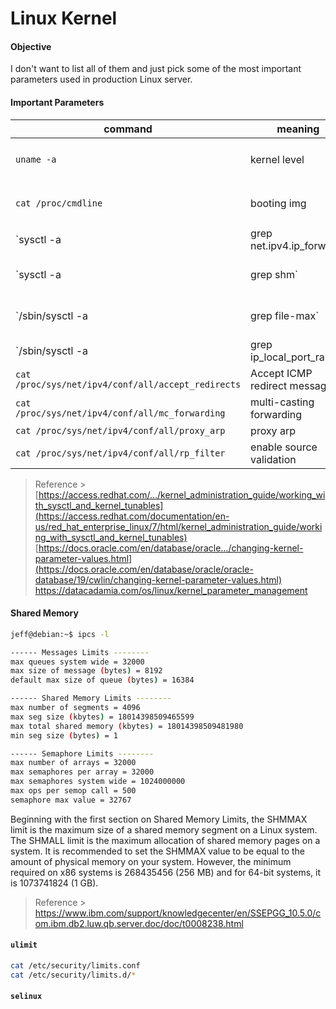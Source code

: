 
# Linux Kernel

#### Objective

I don't want to list all of them and just pick some of the most important parameters used in production Linux server.

#### Important Parameters

command | meaning | value
-- | -- | --
`uname -a` | kernel level | `Linux debian 4.19.0-10-amd64 #1 SMP Debian 4.19.132-1 (2020-07-24) x86_64 GNU/Linux`
`cat /proc/cmdline` | booting img | `BOOT_IMAGE=/vmlinuz-4.19.0-10-amd64 root=/dev/mapper/debian--vg-root ro quiet`
`sysctl -a | grep net.ipv4.ip_forward` | whether IP forwarding is enabled | `net.ipv4.ip_forward = 0`
`sysctl -a | grep shm` | This command displays the details of the shared memory segment sizes | `kernel.shmall = 18446744073692774399`<br>`kernel.shmmax = 18446744073692774399`<br>`kernel.shmmni = 4096`
`/sbin/sysctl -a | grep file-max` | This command displays the maximum number of file handles | `fs.file-max = 9223372036854775807`
`/sbin/sysctl -a | grep ip_local_port_range` | Display port range | `net.ipv4.ip_local_port_range = 32768	60999`
`cat /proc/sys/net/ipv4/conf/all/accept_redirects` | Accept ICMP redirect messages | `1`
`cat /proc/sys/net/ipv4/conf/all/mc_forwarding` | multi-casting forwarding | `0`
`cat /proc/sys/net/ipv4/conf/all/proxy_arp` | proxy arp | `0`
`cat /proc/sys/net/ipv4/conf/all/rp_filter` | enable source validation | `0`

> Reference >
[https://access.redhat.com/.../kernel_administration_guide/working_with_sysctl_and_kernel_tunables](https://access.redhat.com/documentation/en-us/red_hat_enterprise_linux/7/html/kernel_administration_guide/working_with_sysctl_and_kernel_tunables)
[https://docs.oracle.com/en/database/oracle.../changing-kernel-parameter-values.html](https://docs.oracle.com/en/database/oracle/oracle-database/19/cwlin/changing-kernel-parameter-values.html)
https://datacadamia.com/os/linux/kernel_parameter_management



#### Shared Memory

```sh
jeff@debian:~$ ipcs -l

------ Messages Limits --------
max queues system wide = 32000
max size of message (bytes) = 8192
default max size of queue (bytes) = 16384

------ Shared Memory Limits --------
max number of segments = 4096
max seg size (kbytes) = 18014398509465599
max total shared memory (kbytes) = 18014398509481980
min seg size (bytes) = 1

------ Semaphore Limits --------
max number of arrays = 32000
max semaphores per array = 32000
max semaphores system wide = 1024000000
max ops per semop call = 500
semaphore max value = 32767
```

Beginning with the first section on Shared Memory Limits, the SHMMAX limit is the maximum size of a shared memory segment on a Linux system. The SHMALL limit is the maximum allocation of shared memory pages on a system.
It is recommended to set the SHMMAX value to be equal to the amount of physical memory on your system. However, the minimum required on x86 systems is 268435456 (256 MB) and for 64-bit systems, it is 1073741824 (1 GB).

> Reference >
https://www.ibm.com/support/knowledgecenter/en/SSEPGG_10.5.0/com.ibm.db2.luw.qb.server.doc/doc/t0008238.html

#### `ulimit`

```sh
cat /etc/security/limits.conf
cat /etc/security/limits.d/*
```

#### `selinux`
